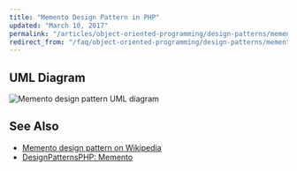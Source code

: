 ```yaml
---
title: "Memento Design Pattern in PHP"
updated: "March 10, 2017"
permalink: "/articles/object-oriented-programming/design-patterns/memento/"
redirect_from: "/faq/object-oriented-programming/design-patterns/memento/"
---
```


## UML Diagram

![Memento design pattern UML diagram](https://raw.githubusercontent.com/wwphp-fb/php-resources-assets/master/images/oop/design-patterns/behavioral/memento.png "Memento design pattern UML diagram")

## See Also

* [Memento design pattern on Wikipedia](http://en.wikipedia.org/wiki/Memento_pattern)
* [DesignPatternsPHP: Memento](http://designpatternsphp.readthedocs.io/en/latest/Behavioral/Memento/README.html)
